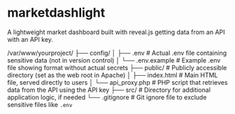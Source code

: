 # marketdashlight
A lightweight market dashboard built with reveal.js getting data from an API with an API key.

/var/www/yourproject/
├── config/
│   ├── .env              # Actual .env file containing sensitive data (not in version control)
│   └── .env.example      # Example .env file showing format without actual secrets
├── public/               # Publicly accessible directory (set as the web root in Apache)
│   ├── index.html        # Main HTML file, served directly to users
│   └── api_proxy.php     # PHP script that retrieves data from the API using the API key
├── src/                  # Directory for additional application logic, if needed
└── .gitignore            # Git ignore file to exclude sensitive files like `.env`
